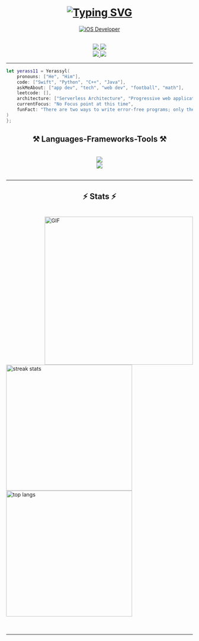 <h1 align="center">
    <a href="https://git.io/typing-svg"><img src="https://readme-typing-svg.demolab.com?font=Fira&weight=600&size=25&duration=3000&pause=700&color=F6F715&center=true&repeat=false&random=false&width=435&lines=Saiman+Yerassyl" alt="Typing SVG" /></a>
</h1>

<p align="center">
  <!-- Typing SVG by DenverCoder1 - https://github.com/DenverCoder1/readme-typing-svg -->
  <a href="https://git.io/typing-svg"><img src="https://readme-typing-svg.demolab.com?font=Fira&weight=600&size=25&duration=3000&pause=700&color=F6F715&center=true&random=false&width=435&lines=iOS+Developer;Always+learning+new+things;Make+life+better+for+everyone" alt="iOS Developer" /></a>
</p>

<!-- <h3 align="center">Currently I am studying Bachelor’s Degree in Information Technology at the Kazakh British Technical University(🇰🇿🇬🇧).</h3> -->

<br/>

<!-- <div align="center">
 
 🌱 I’m currently learning **Swift at [nFactorial School](https://www.nfactorial.school)**
 
 </div>
-->
<div align="center"> 
  <a href="mailto:erasylsaiman2005@gmail.com">
    <img src="https://img.shields.io/badge/Gmail-333333?style=for-the-badge&logo=gmail&logoColor=red" />
  </a>
  <a href="https://linkedin.com/in/yerassyl-saiman" target="_blank">
    <img src="https://img.shields.io/badge/LinkedIn-333333?style=for-the-badge&logo=linkedin&logoColor=white" target="_blank" />
  </a>
<div align="center"> 
  <a href="https://t.me/ais1ee">
    <img src="https://img.shields.io/badge/telegram-333333?style=for-the-badge&logo=telegram&logoColor=blue" />
  </a>
  <a href="https://leetcode.com/ais1e/">
    <img src="https://img.shields.io/badge/LeetCode-333333?style=for-the-badge&logo=leetcode&logoColor=#FFA116" target="_blank" />
  </a>
</div>

 <hr/>

<div align="left">

```swift
let yerass11 = Yerassyl(
    pronouns: ["He", "Him"],
    code: ["Swift", "Python", "C++", "Java"],
    askMeAbout: ["app dev", "tech", "web dev", "football", "math"],
    leetcode: [],
    architecture: ["Serverless Architecture", "Progressive web applications", "Single page applications"],
    currentFocus: "No Focus point at this time",
    funFact: "There are two ways to write error-free programs; only the third one works"
)
};
```
</div>



 <h2 align="center">⚒️ Languages-Frameworks-Tools ⚒️</h2>
<br/>
<div align="center">
    <img src="https://skillicons.dev/icons?i=vscode,eclipse,idea,postgres,git,github" /><br>
    <img src="https://skillicons.dev/icons?i=cpp,python,java,swift,mysql,css,html,js" /><br>
</div>

<br/>

</div>

<hr/>

<h2 align="center">⚡ Stats ⚡</h2>
<br>
<div align=leading>
    <img align="right" width=400 align="center" alt="GIF" src="https://media.giphy.com/media/MC6eSuC3yypCU/giphy.gif" />
    
  <img width=340 src="https://streak-stats.demolab.com/?user=yerass11&count_private=true&theme=outrun&border_radius=16" alt="streak stats"/>
<br>
  <img width=340 align="center" src="https://github-readme-stats-salesp07.vercel.app/api/top-langs/?username=yerass11&layout=compact&theme=chartreuse-dark&border_radius=16&size_weight=0.5&count_weight=0.5&exclude_repo=github-readme-stats" alt="top langs" />
  
</div>
<div align="center">
<br/>
<br/>
</div>
<hr/>

<br/>
